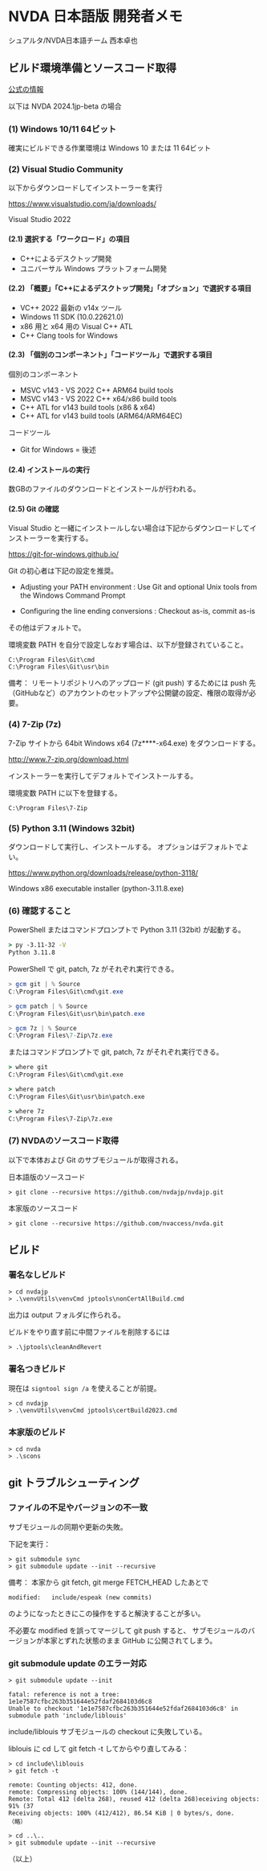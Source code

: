 # NVDA 日本語版 開発者メモ

シュアルタ/NVDA日本語チーム 西本卓也

## ビルド環境準備とソースコード取得

[公式の情報](https://github.com/nvdajp/nvdajp/blob/betajp/projectDocs/dev/createDevEnvironment.md)

以下は NVDA 2024.1jp-beta の場合

### (1) Windows 10/11 64ビット

確実にビルドできる作業環境は Windows 10 または 11 64ビット

### (2) Visual Studio Community

以下からダウンロードしてインストーラーを実行

https://www.visualstudio.com/ja/downloads/ 

Visual Studio 2022

#### (2.1) 選択する「ワークロード」の項目

* C++によるデスクトップ開発
* ユニバーサル Windows プラットフォーム開発

#### (2.2) 「概要」「C++によるデスクトップ開発」「オプション」で選択する項目

* VC++ 2022 最新の v14x ツール
* Windows 11 SDK (10.0.22621.0)
* x86 用と x64 用の Visual C++ ATL
* C++ Clang tools for Windows

#### (2.3) 「個別のコンポーネント」「コードツール」で選択する項目

個別のコンポーネント

* MSVC v143 - VS 2022 C++ ARM64 build tools
* MSVC v143 - VS 2022 C++ x64/x86 build tools
* C++ ATL for v143 build tools (x86 & x64)
* C++ ATL for v143 build tools (ARM64/ARM64EC)

コードツール

* Git for Windows = 後述

#### (2.4) インストールの実行

数GBのファイルのダウンロードとインストールが行われる。

#### (2.5) Git の確認

Visual Studio と一緒にインストールしない場合は下記からダウンロードしてインストーラーを実行する。

https://git-for-windows.github.io/

Git の初心者は下記の設定を推奨。

* Adjusting your PATH environment : Use Git and optional Unix tools from the Windows Command Prompt

* Configuring the line ending conversions : Checkout as-is, commit as-is

その他はデフォルトで。

環境変数 PATH を自分で設定しなおす場合は、以下が登録されていること。

```
C:\Program Files\Git\cmd
C:\Program Files\Git\usr\bin
```

備考：
リモートリポジトリへのアップロード (git push) するためには
push 先（GitHubなど）のアカウントのセットアップや公開鍵の設定、権限の取得が必要。


### (4) 7-Zip (7z)

7-Zip サイトから 64bit Windows x64 (7z****-x64.exe) をダウンロードする。

http://www.7-zip.org/download.html

インストーラーを実行してデフォルトでインストールする。

環境変数 PATH に以下を登録する。

```
C:\Program Files\7-Zip
```

### (5) Python 3.11 (Windows 32bit)

ダウンロードして実行し、インストールする。
オプションはデフォルトでよい。

https://www.python.org/downloads/release/python-3118/

Windows x86 executable installer (python-3.11.8.exe)

### (6) 確認すること

PowerShell またはコマンドプロンプトで Python 3.11 (32bit) が起動する。

```cmd
> py -3.11-32 -V
Python 3.11.8
```

PowerShell で git, patch, 7z がそれぞれ実行できる。

```powershell
> gcm git | % Source
C:\Program Files\Git\cmd\git.exe

> gcm patch | % Source
C:\Program Files\Git\usr\bin\patch.exe

> gcm 7z | % Source
C:\Program Files\7-Zip\7z.exe
```

またはコマンドプロンプトで git, patch, 7z がそれぞれ実行できる。

```cmd
> where git
C:\Program Files\Git\cmd\git.exe

> where patch
C:\Program Files\Git\usr\bin\patch.exe

> where 7z
C:\Program Files\7-Zip\7z.exe
```

### (7) NVDAのソースコード取得


以下で本体および Git のサブモジュールが取得される。

日本語版のソースコード

```
> git clone --recursive https://github.com/nvdajp/nvdajp.git
```

本家版のソースコード

```
> git clone --recursive https://github.com/nvaccess/nvda.git
```

## ビルド

### 署名なしビルド



```
> cd nvdajp
> .\venvUtils\venvCmd jptools\nonCertAllBuild.cmd
```

出力は output フォルダに作られる。


ビルドをやり直す前に中間ファイルを削除するには

```
> .\jptools\cleanAndRevert
```

### 署名つきビルド

現在は `signtool sign /a` を使えることが前提。

```
> cd nvdajp
> .\venvUtils\venvCmd jptools\certBuild2023.cmd
```

### 本家版のビルド


```
> cd nvda
> .\scons
```

## git トラブルシューティング

### ファイルの不足やバージョンの不一致

サブモジュールの同期や更新の失敗。

下記を実行：

```
> git submodule sync
> git submodule update --init --recursive
```

備考：
本家から git fetch, git merge FETCH_HEAD したあとで

```
modified:   include/espeak (new commits)
```

のようになったときにこの操作をすると解決することが多い。

不必要な modified を誤ってマージして git push すると、
サブモジュールのバージョンが本家とずれた状態のまま GitHub に公開されてしまう。


### git submodule update のエラー対応

```
> git submodule update --init

fatal: reference is not a tree: 1e1e7587cfbc263b351644e52fdaf2684103d6c8
Unable to checkout '1e1e7587cfbc263b351644e52fdaf2684103d6c8' in submodule path 'include/liblouis'
```

include/liblouis サブモジュールの checkout に失敗している。

liblouis に cd して git fetch -t してからやり直してみる：

```
> cd include\liblouis
> git fetch -t

remote: Counting objects: 412, done.
remote: Compressing objects: 100% (144/144), done.
Remote: Total 412 (delta 268), reused 412 (delta 268)eceiving objects:  91% (37
Receiving objects: 100% (412/412), 86.54 KiB | 0 bytes/s, done.
（略）

> cd ..\..
> git submodule update --init --recursive
```

（以上）

